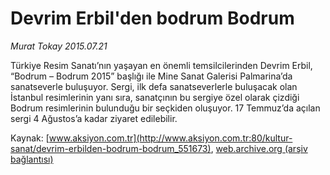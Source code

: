 # Devrim Erbil'den bodrum Bodrum

*Murat Tokay 2015.07.21*

<div class="pNewsDetailMainContent" itemprop="articleBody">
 <p>
  Türkiye Resim Sanatı’nın yaşayan en önemli temsilcilerinden Devrim Erbil, “Bodrum – Bodrum 2015” başlığı ile Mine Sanat Galerisi Palmarina’da sanatseverle buluşuyor. Sergi, ilk defa sanatseverlerle buluşacak olan İstanbul resimlerinin yanı sıra, sanatçının bu sergiye özel olarak çizdiği Bodrum resimlerinin bulunduğu bir seçkiden oluşuyor. 17 Temmuz’da açılan sergi 4 Ağustos’a kadar ziyaret edilebilir.
 </p>
</div>


Kaynak: [www.aksiyon.com.tr](http://www.aksiyon.com.tr:80/kultur-sanat/devrim-erbilden-bodrum-bodrum_551673), [web.archive.org (arşiv bağlantısı)](http://web.archive.org/web/20150902232749/http://www.aksiyon.com.tr:80/kultur-sanat/devrim-erbilden-bodrum-bodrum_551673)
